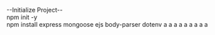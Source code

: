 --Initialize Project-- <br>
npm init -y <br>
npm install express mongoose ejs body-parser dotenv
a
a
a
a
a
a
a
a
a
